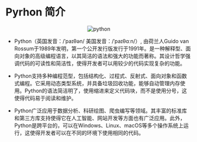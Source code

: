 # Pyrhon 简介

<center>

  ![python](/py/py-logo.png)

</center>

- Python（英国发音：/ˈpaɪθən/ 美国发音：/ˈpaɪθɑːn/）, 由荷兰人Guido van Rossum于1989年发明，第一个公开发行版发行于1991年。是一种解释型、面向对象的高级编程语言，以其简洁的语法和强大的功能而著称。‌其设计哲学强调代码的可读性和简洁性，使得开发者可以用较少的代码实现复杂的功能。‌

- Python支持多种编程范型，包括结构化、过程式、反射式、面向对象和函数式编程。它采用动态类型系统，并具备垃圾回收功能，能够自动管理内存使用。Python的语法简洁明了，使用缩进来定义代码块，而不是使用分号，这使得代码易于阅读和维护。

- Python广泛应用于数据分析、科研绘图、爬虫编写等领域。其丰富的标准库和第三方库支持使得它在人工智能、网站开发等方面也有广泛应用。此外，Python是跨平台的，可以在Windows、Linux、macOS等多个操作系统上运行，这使得开发者可以在不同的环境下使用相同的代码。
